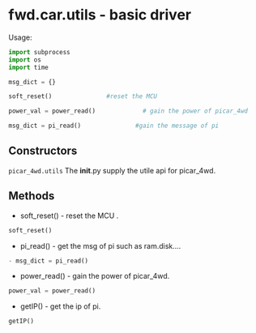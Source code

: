 # fwd.car.utils - basic driver

Usage:
```python
import subprocess
import os
import time

msg_dict = {}

soft_reset()               #reset the MCU

power_val = power_read()             # gain the power of picar_4wd

msg_dict = pi_read()               #gain the message of pi

```
## Constructors
```picar_4wd.utils```
The __init__.py supply the utile api for picar_4wd.

## Methods
- soft_reset() - reset the MCU .
```python
soft_reset()
```
- pi_read() - get the msg of pi such as ram.disk....
```python
- msg_dict = pi_read()
```
- power_read() - gain the power of picar_4wd.
```python
power_val = power_read() 
```
- getIP() - get the ip of pi.
```python
getIP()
```
